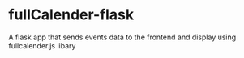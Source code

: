 # fullCalender-flask
A flask app that sends events data to the frontend and display using fullcalender.js libary
